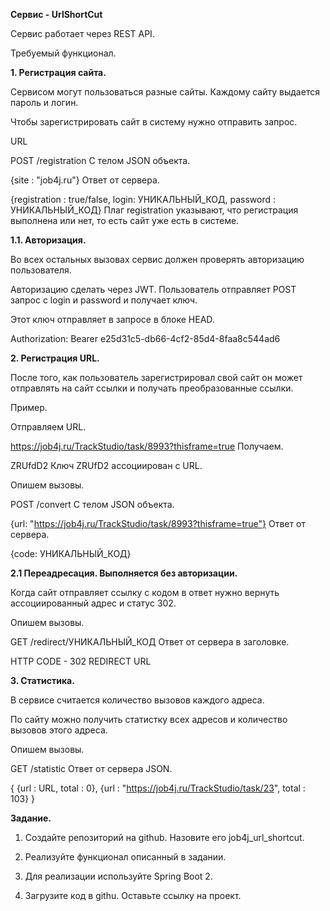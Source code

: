 **Сервис - UrlShortCut**

Сервис работает через REST API. 

Требуемый функционал.

**1. Регистрация сайта.** 

Сервисом могут пользоваться разные сайты. Каждому сайту выдается пароль и логин.

Чтобы зарегистрировать сайт в систему нужно отправить запрос.

URL

POST /registration
C телом JSON объекта.

{site : "job4j.ru"}
Ответ от сервера.

{registration : true/false, login: УНИКАЛЬНЫЙ_КОД, password : УНИКАЛЬНЫЙ_КОД}
Плаг registration указывают, что регистрация выполнена или нет, то есть сайт уже есть в системе.

**1.1. Авторизация.**

Во всех остальных вызовах сервис должен проверять авторизацию пользователя.

Авторизацию сделать через JWT. Пользователь отправляет POST запрос с login и password и получает ключ.

Этот ключ отправляет в запросе в блоке HEAD.

Authorization: Bearer e25d31c5-db66-4cf2-85d4-8faa8c544ad6
 

**2. Регистрация URL.**

Поcле того, как пользователь зарегистрировал свой сайт он может отправлять на сайт ссылки и получать 
преобразованные ссылки.

Пример. 

Отправляем URL.

https://job4j.ru/TrackStudio/task/8993?thisframe=true
Получаем.

ZRUfdD2
Ключ ZRUfD2 ассоциирован с URL.

Опишем вызовы.

POST /convert
C телом JSON объекта.

{url: "https://job4j.ru/TrackStudio/task/8993?thisframe=true"}
Ответ от сервера.

{code: УНИКАЛЬНЫЙ_КОД}

**2.1 Переадресация. Выполняется без авторизации.** 

Когда сайт отправляет ссылку с кодом в ответ нужно вернуть ассоциированный адрес и статус 302.

Опишем вызовы.

GET /redirect/УНИКАЛЬНЫЙ_КОД
Ответ от сервера в заголовке.

HTTP CODE - 302 REDIRECT URL

**3. Статистика.**

В сервисе считается количество вызовов каждого адреса.

По сайту можно получить статистку всех адресов и количество вызовов этого адреса.

Опишем вызовы.

GET /statistic
Ответ от сервера JSON.

{
    {url : URL, total : 0},
    {url : "https://job4j.ru/TrackStudio/task/23", total : 103}
}
 

**Задание.**

1. Создайте репозиторий на github. Назовите его job4j_url_shortcut.

2. Реализуйте функционал описанный в задании. 

3. Для реализации используйте Spring Boot 2.

4. Загрузите код в githu. Оставьте ссылку на проект.
